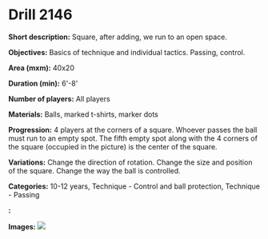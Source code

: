 # Drill 2146

**Short description:**
Square, after adding, we run to an open space.

**Objectives:**
Basics of technique and individual tactics. Passing, control.

**Area (mxm):**
40x20

**Duration (min):**
6'-8'

**Number of players:**
All players

**Materials:**
Balls, marked t-shirts, marker dots

**Progression:**
4 players at the corners of a square. Whoever passes the ball must run to an empty spot. The fifth empty spot along with the 4 corners of the square (occupied in the picture) is the center of the square.

**Variations:**
Change the direction of rotation. Change the size and position of the square. Change the way the ball is controlled.

**Categories:**
10-12 years, Technique - Control and ball protection, Technique - Passing

**:**


**Images:**
![](https://www.coachingfutsal.com/\images\fe62c624-10f7-447e-b8ae-9e5a6c7a61bd_266.png)

